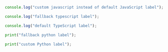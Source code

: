 ```js tab
console.log("custom javascript instead of default JavaScript label");
```

```typescript tab
console.log("fallback typescript label");
```

```ts tab
console.log("default TypeScript label");
```

```python tab
print("fallback python label");
```

```py tab
print("custom Python label");
```

